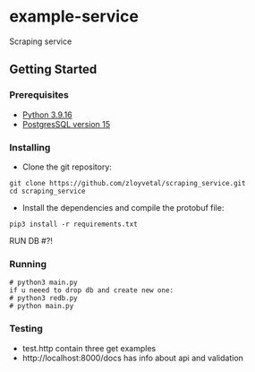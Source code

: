 # example-service

Scraping service 

## Getting Started

### Prerequisites

* [Python 3.9.16](https://www.python.org/downloads/release/python-3916/)
* [PostgresSQL version 15](https://www.postgresql.org/download/)

### Installing

* Clone the git repository:

```
git clone https://github.com/zloyvetal/scraping_service.git
cd scraping_service
```

* Install the dependencies and compile the protobuf file:

```
pip3 install -r requirements.txt
```

RUN DB #?! 

### Running

```
# python3 main.py
if u neeed to drop db and create new one:
# python3 redb.py
# python main.py
```

### Testing

* test.http contain three get examples
* http://localhost:8000/docs has info about api and validation
